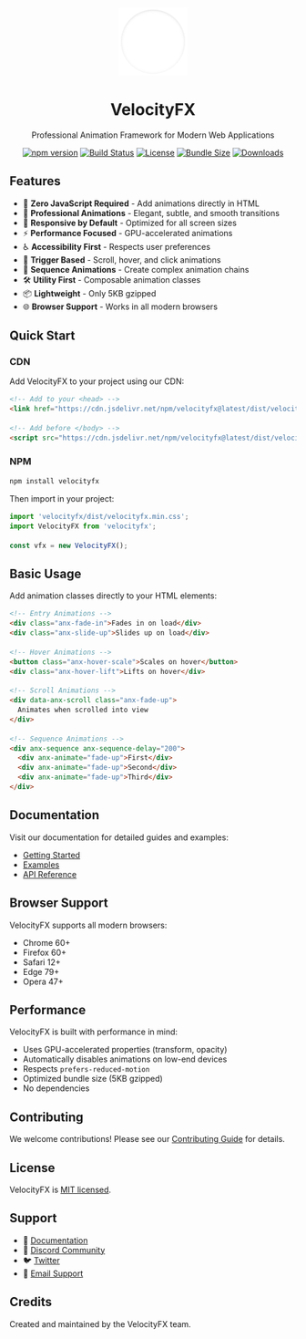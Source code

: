 <div align="center">
  <img src="website/assets/logo.svg" alt="VelocityFX Logo" width="120" height="120">
  <h1>VelocityFX</h1>
  <p>Professional Animation Framework for Modern Web Applications</p>

  [![npm version](https://img.shields.io/npm/v/velocityfx.svg?style=flat-square)](https://www.npmjs.com/package/velocityfx)
  [![Build Status](https://img.shields.io/github/workflow/status/velocityfx/velocityfx/Build%20and%20Deploy?style=flat-square)](https://github.com/velocityfx/velocityfx/actions)
  [![License](https://img.shields.io/npm/l/velocityfx.svg?style=flat-square)](https://github.com/velocityfx/velocityfx/blob/main/LICENSE)
  [![Bundle Size](https://img.shields.io/bundlephobia/minzip/velocityfx?style=flat-square)](https://bundlephobia.com/package/velocityfx)
  [![Downloads](https://img.shields.io/npm/dm/velocityfx.svg?style=flat-square)](https://www.npmjs.com/package/velocityfx)
</div>

## Features

- 🚀 **Zero JavaScript Required** - Add animations directly in HTML
- 🎨 **Professional Animations** - Elegant, subtle, and smooth transitions
- 📱 **Responsive by Default** - Optimized for all screen sizes
- ⚡ **Performance Focused** - GPU-accelerated animations
- ♿ **Accessibility First** - Respects user preferences
- 🎯 **Trigger Based** - Scroll, hover, and click animations
- 🔄 **Sequence Animations** - Create complex animation chains
- 🛠️ **Utility First** - Composable animation classes
- 📦 **Lightweight** - Only 5KB gzipped
- 🌐 **Browser Support** - Works in all modern browsers

## Quick Start

### CDN

Add VelocityFX to your project using our CDN:

```html
<!-- Add to your <head> -->
<link href="https://cdn.jsdelivr.net/npm/velocityfx@latest/dist/velocityfx.min.css" rel="stylesheet">

<!-- Add before </body> -->
<script src="https://cdn.jsdelivr.net/npm/velocityfx@latest/dist/velocityfx.min.js"></script>
```

### NPM

```bash
npm install velocityfx
```

Then import in your project:

```javascript
import 'velocityfx/dist/velocityfx.min.css';
import VelocityFX from 'velocityfx';

const vfx = new VelocityFX();
```

## Basic Usage

Add animation classes directly to your HTML elements:

```html
<!-- Entry Animations -->
<div class="anx-fade-in">Fades in on load</div>
<div class="anx-slide-up">Slides up on load</div>

<!-- Hover Animations -->
<button class="anx-hover-scale">Scales on hover</button>
<div class="anx-hover-lift">Lifts on hover</div>

<!-- Scroll Animations -->
<div data-anx-scroll class="anx-fade-up">
  Animates when scrolled into view
</div>

<!-- Sequence Animations -->
<div anx-sequence anx-sequence-delay="200">
  <div anx-animate="fade-up">First</div>
  <div anx-animate="fade-up">Second</div>
  <div anx-animate="fade-up">Third</div>
</div>
```

## Documentation

Visit our documentation for detailed guides and examples:

- [Getting Started](https://velocityfx.dev/docs)
- [Examples](https://velocityfx.dev/examples)
- [API Reference](https://velocityfx.dev/api)

## Browser Support

VelocityFX supports all modern browsers:

- Chrome 60+
- Firefox 60+
- Safari 12+
- Edge 79+
- Opera 47+

## Performance

VelocityFX is built with performance in mind:

- Uses GPU-accelerated properties (transform, opacity)
- Automatically disables animations on low-end devices
- Respects `prefers-reduced-motion`
- Optimized bundle size (5KB gzipped)
- No dependencies

## Contributing

We welcome contributions! Please see our [Contributing Guide](CONTRIBUTING.md) for details.

## License

VelocityFX is [MIT licensed](LICENSE).

## Support

- 📖 [Documentation](https://velocityfx.dev/docs)
- 💬 [Discord Community](https://discord.gg/velocityfx)
- 🐦 [Twitter](https://twitter.com/velocityfx)
- 📧 [Email Support](mailto:support@velocityfx.dev)

## Credits

Created and maintained by the VelocityFX team.